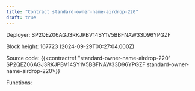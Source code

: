 ```yaml
---
title: "Contract standard-owner-name-airdrop-220"
draft: true
---
```

Deployer: SP2QEZ06AGJ3RKJPBV14SY1V5BBFNAW33D96YPGZF


 



Block height: 167723 (2024-09-29T00:27:04.000Z)

Source code: {{<contractref "standard-owner-name-airdrop-220" SP2QEZ06AGJ3RKJPBV14SY1V5BBFNAW33D96YPGZF standard-owner-name-airdrop-220>}}

Functions:


